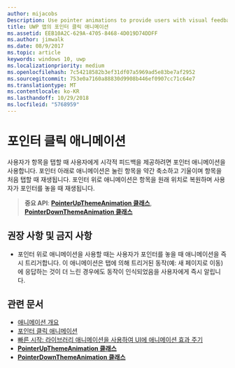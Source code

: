 ```yaml
---
author: mijacobs
Description: Use pointer animations to provide users with visual feedback when the user taps on an item.
title: UWP 앱의 포인터 클릭 애니메이션
ms.assetid: EEB10A2C-629A-4705-8468-4D019D74DDFF
ms.author: jimwalk
ms.date: 08/9/2017
ms.topic: article
keywords: windows 10, uwp
ms.localizationpriority: medium
ms.openlocfilehash: 7c54218582b3ef31df07a5969ad5e83be7af2952
ms.sourcegitcommit: 753e0a7160a88830d9908b446ef0907cc71c64e7
ms.translationtype: MT
ms.contentlocale: ko-KR
ms.lasthandoff: 10/29/2018
ms.locfileid: "5768959"
---
```

# <a name="pointer-click-animations"></a>포인터 클릭 애니메이션



사용자가 항목을 탭할 때 사용자에게 시각적 피드백을 제공하려면 포인터 애니메이션을 사용합니다. 포인터 아래로 애니메이션은 눌린 항목을 약간 축소하고 기울이며 항목을 처음 탭할 때 재생됩니다. 포인터 위로 애니메이션은 항목을 원래 위치로 복원하며 사용자가 포인터를 놓을 때 재생됩니다.


> **중요 API**: [**PointerUpThemeAnimation 클래스**](https://msdn.microsoft.com/library/windows/apps/hh969168), [**PointerDownThemeAnimation 클래스**](https://msdn.microsoft.com/library/windows/apps/hh969164)


## <a name="dos-and-donts"></a>권장 사항 및 금지 사항

-   포인터 위로 애니메이션을 사용할 때는 사용자가 포인터를 놓을 때 애니메이션을 즉시 트리거합니다. 이 애니메이션은 탭에 의해 트리거된 동작(예: 새 페이지로 이동)에 응답하는 것이 더 느린 경우에도 동작이 인식되었음을 사용자에게 즉시 알립니다.

## <a name="related-articles"></a>관련 문서

* [애니메이션 개요](https://msdn.microsoft.com/library/windows/apps/mt187350)
* [포인터 클릭 애니메이션](https://msdn.microsoft.com/library/windows/apps/xaml/jj649432)
* [빠른 시작: 라이브러리 애니메이션을 사용하여 UI에 애니메이션 효과 주기](https://msdn.microsoft.com/library/windows/apps/xaml/hh452703)
* [**PointerUpThemeAnimation 클래스**](https://msdn.microsoft.com/library/windows/apps/hh969168)
* [**PointerDownThemeAnimation 클래스**](https://msdn.microsoft.com/library/windows/apps/hh969164)

 

 





